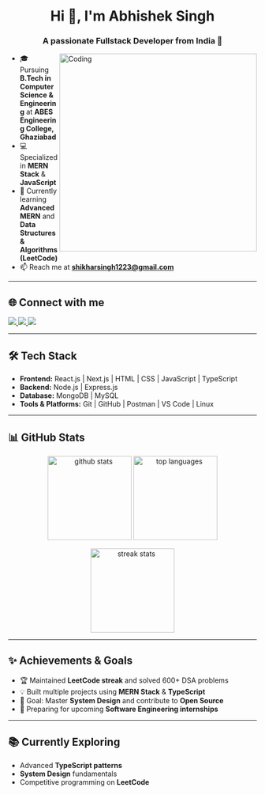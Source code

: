 <h1 align="center">Hi 👋, I'm Abhishek Singh</h1>
<h3 align="center">A passionate Fullstack Developer from India 🚀</h3>

<img align="right" alt="Coding" width="400" src="https://cdn.dribbble.com/users/1162077/screenshots/3848914/programmer.gif">

- 🎓 Pursuing **B.Tech in Computer Science & Engineering** at **ABES Engineering College, Ghaziabad**  
- 💻 Specialized in **MERN Stack** & **JavaScript**  
- 🌱 Currently learning **Advanced MERN** and **Data Structures & Algorithms (LeetCode)**  
- 📫 Reach me at **shikharsingh1223@gmail.com**

---

## 🌐 Connect with me  
<p align="left">
  <a href="https://www.linkedin.com/in/abhishek-singh-1405ba344/" target="blank">
    <img src="https://img.shields.io/badge/LinkedIn-blue?logo=linkedin&logoColor=white" />
  </a>
  <a href="mailto:shikharsingh1223@gamil.com">
    <img src="https://img.shields.io/badge/Email-red?logo=gmail&logoColor=white" />
  </a>
  <a href="https://leetcode.com/u/abhi_drizzle12/" target="blank">
    <img src="https://img.shields.io/badge/LeetCode-orange?logo=leetcode&logoColor=white" />
  </a>
</p>

---

## 🛠️ Tech Stack  

- **Frontend:** React.js | Next.js | HTML | CSS | JavaScript | TypeScript  
- **Backend:** Node.js | Express.js  
- **Database:** MongoDB | MySQL  
- **Tools & Platforms:** Git | GitHub | Postman | VS Code | Linux  

---

## 📊 GitHub Stats  

<p align="center">
  <img src="https://github-readme-stats.vercel.app/api?username=Abhishek12911abes&show_icons=true&theme=tokyonight" alt="github stats" height="170"/>
  <img src="https://github-readme-stats.vercel.app/api/top-langs/?username=Abhishek12911abes&layout=compact&theme=tokyonight" alt="top languages" height="170"/>
</p>

<p align="center">
  <img src="https://github-readme-streak-stats.herokuapp.com/?user=Abhishek12911abes&theme=tokyonight" alt="streak stats" height="170"/>
</p>

---

## ✨ Achievements & Goals  

- 🏆 Maintained **LeetCode streak** and solved 600+ DSA problems  
- 💡 Built multiple projects using **MERN Stack** & **TypeScript**  
- 🎯 Goal: Master **System Design** and contribute to **Open Source**  
- 🚀 Preparing for upcoming **Software Engineering internships**  

---

## 📚 Currently Exploring  

- Advanced **TypeScript patterns**  
- **System Design** fundamentals  
- Competitive programming on **LeetCode**  
